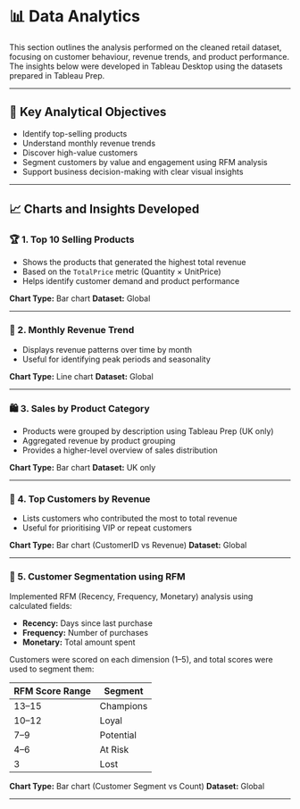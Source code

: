 # 📊 Data Analytics

This section outlines the analysis performed on the cleaned retail dataset, focusing on customer behaviour, revenue trends, and product performance. The insights below were developed in Tableau Desktop using the datasets prepared in Tableau Prep.

---

## 🔹 Key Analytical Objectives

- Identify top-selling products
- Understand monthly revenue trends
- Discover high-value customers
- Segment customers by value and engagement using RFM analysis
- Support business decision-making with clear visual insights

---

## 📈 Charts and Insights Developed

### 🏆 1. Top 10 Selling Products

- Shows the products that generated the highest total revenue
- Based on the `TotalPrice` metric (Quantity × UnitPrice)
- Helps identify customer demand and product performance

**Chart Type:** Bar chart 
**Dataset:** Global

---

### 📅 2. Monthly Revenue Trend

- Displays revenue patterns over time by month
- Useful for identifying peak periods and seasonality

**Chart Type:** Line chart 
**Dataset:** Global

---

### 🛍️ 3. Sales by Product Category

- Products were grouped by description using Tableau Prep (UK only)
- Aggregated revenue by product grouping
- Provides a higher-level overview of sales distribution

**Chart Type:** Bar chart 
**Dataset:** UK only

---

### 👤 4. Top Customers by Revenue

- Lists customers who contributed the most to total revenue
- Useful for prioritising VIP or repeat customers

**Chart Type:** Bar chart (CustomerID vs Revenue) 
**Dataset:** Global

---

### 🧠 5. Customer Segmentation using RFM

Implemented RFM (Recency, Frequency, Monetary) analysis using calculated fields:

- **Recency:** Days since last purchase 
- **Frequency:** Number of purchases 
- **Monetary:** Total amount spent

Customers were scored on each dimension (1–5), and total scores were used to segment them:

| RFM Score Range | Segment |
|-----------------|--------------|
| 13–15 | Champions |
| 10–12 | Loyal |
| 7–9 | Potential |
| 4–6 | At Risk |
| 3 | Lost |

**Chart Type:** Bar chart (Customer Segment vs Count) 
**Dataset:** Global

---
